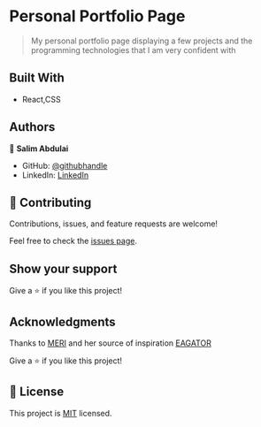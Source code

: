# Personal Portfolio Page

> My personal portfolio page displaying a few projects and the programming technologies that I am very confident with


## Built With

- React,CSS


## Authors

👤 **Salim Abdulai**

- GitHub: [@githubhandle](https://github.com/githubhandle)
- LinkedIn: [LinkedIn](https://linkedin.com/in/linkedinhandle)

## 🤝 Contributing

Contributions, issues, and feature requests are welcome!

Feel free to check the [issues page](../../issues/).

## Show your support

Give a ⭐️ if you like this project!

## Acknowledgments
Thanks to [MERI](https://meri-mg-portfolio.netlify.app) and her source of inspiration [EAGATOR](https://www.patreon.com/egator)


Give a ⭐️ if you like this project!

## 📝 License

This project is [MIT](./MIT.md) licensed.
